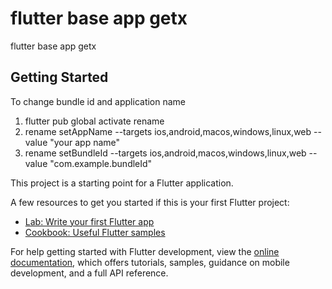 # flutter base app getx

flutter base app getx

## Getting Started
To change bundle id and application name
1. flutter pub global activate rename
2. rename setAppName --targets ios,android,macos,windows,linux,web --value "your app name"
3. rename setBundleId --targets ios,android,macos,windows,linux,web --value "com.example.bundleId"

This project is a starting point for a Flutter application.

A few resources to get you started if this is your first Flutter project:

- [Lab: Write your first Flutter app](https://docs.flutter.dev/get-started/codelab)
- [Cookbook: Useful Flutter samples](https://docs.flutter.dev/cookbook)

For help getting started with Flutter development, view the
[online documentation](https://docs.flutter.dev/), which offers tutorials,
samples, guidance on mobile development, and a full API reference.
